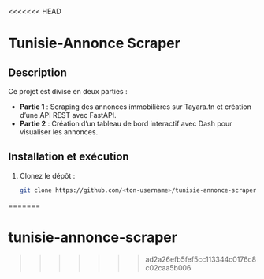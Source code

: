 <<<<<<< HEAD
# Tunisie-Annonce Scraper

## Description
Ce projet est divisé en deux parties :
- **Partie 1** : Scraping des annonces immobilières sur Tayara.tn et création d’une API REST avec FastAPI.
- **Partie 2** : Création d’un tableau de bord interactif avec Dash pour visualiser les annonces.

## Installation et exécution
1. Clonez le dépôt :
   ```bash
   git clone https://github.com/<ton-username>/tunisie-annonce-scraper.git
=======
# tunisie-annonce-scraper
>>>>>>> ad2a26efb5fef5cc113344c0176c8c02caa5b006
